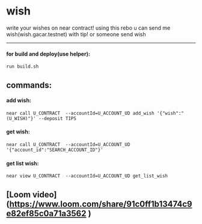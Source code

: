 # wish


write your wishes on near contract!
using this rebo u can send me wish(wish.gacar.testnet) with tip!  or someone send wish  
_____
 #### for build and deploy(use helper):
 `run build.sh`
 ## commands:

 #### add wish:
 ` near call U_CONTRACT  --accountId=U_ACCOUNT_UD add_wish '{"wish":"(U_WISH)"}' --deposit TIPS `
 #### get wish:
 `near call U_CONTRACT  --accountId=U_ACCOUNT_UD '{"account_id":"SEARCH_ACCOUNT_ID"}' `
 #### get list wish: 
 `near view U_CONTRACT  --accountId=U_ACCOUNT_UD get_list_wish `
 
 ## [Loom video] (https://www.loom.com/share/91c0ff1b13474c9e82ef85c0a71a3562 )
 
